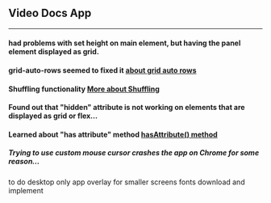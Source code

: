 ## Video Docs App
___



#### had problems with set height on main element, but having the panel element displayed as grid. 
#### grid-auto-rows seemed to fixed it [about grid auto rows](https://developer.mozilla.org/en-US/docs/Web/CSS/grid-auto-rows)

#### Shuffling functionality [More about Shuffling](https://www.freecodecamp.org/news/how-to-shuffle-an-array-of-items-using-javascript-or-typescript/)

#### Found out that "hidden" attribute is not working on elements that are displayed as grid or flex...

#### Learned about "has attribute" method [hasAttribute() method](https://developer.mozilla.org/en-US/docs/Web/API/Element/hasAttribute)

##### Trying to use custom mouse cursor crashes the app on Chrome for some reason...



to do
desktop only app overlay for smaller screens
fonts download and implement